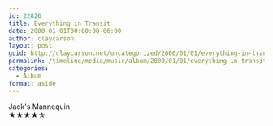 ```yaml
---
id: 22826
title: Everything in Transit
date: 2000-01-01T00:00:00-06:00
author: claycarson
layout: post
guid: http://claycarson.net/uncategorized/2000/01/01/everything-in-transit/
permalink: /timeline/media/music/album/2000/01/01/everything-in-transit/
categories:
  - Album
format: aside
---
```

<div class="media-details"></div>

<div class="media-creator">Jack's Mannequin</div>

<div class="media-rating">★★★★☆</div>
